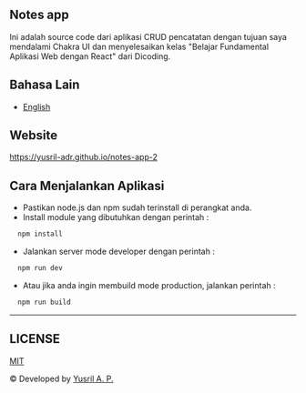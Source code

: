 ## Notes app
Ini adalah source code dari aplikasi CRUD pencatatan dengan tujuan saya mendalami Chakra UI dan menyelesaikan kelas "Belajar Fundamental Aplikasi Web dengan React" dari Dicoding.

## Bahasa Lain
- [English](./README.md)

## Website
https://yusril-adr.github.io/notes-app-2

## Cara Menjalankan Aplikasi
- Pastikan node.js dan npm sudah terinstall di perangkat anda.
- Install module yang dibutuhkan dengan perintah : 
```bash 
  npm install
```
- Jalankan server mode developer dengan perintah :
```bash 
  npm run dev
```
- Atau jika anda ingin membuild mode production, jalankan perintah : 
```bash 
  npm run build
```

---
## LICENSE
[MIT](LICENSE.md)

© Developed by [Yusril A. P.](https://github.com/yusril-adr)
